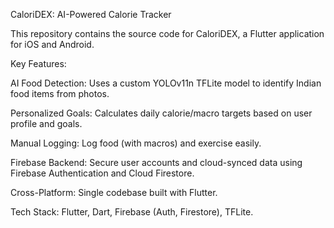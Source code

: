 CaloriDEX: AI-Powered Calorie Tracker

This repository contains the source code for CaloriDEX, a Flutter application for iOS and Android.

Key Features:

AI Food Detection: Uses a custom YOLOv11n TFLite model to identify Indian food items from photos.

Personalized Goals: Calculates daily calorie/macro targets based on user profile and goals.

Manual Logging: Log food (with macros) and exercise easily.

Firebase Backend: Secure user accounts and cloud-synced data using Firebase Authentication and Cloud Firestore.

Cross-Platform: Single codebase built with Flutter.

Tech Stack: Flutter, Dart, Firebase (Auth, Firestore), TFLite.
